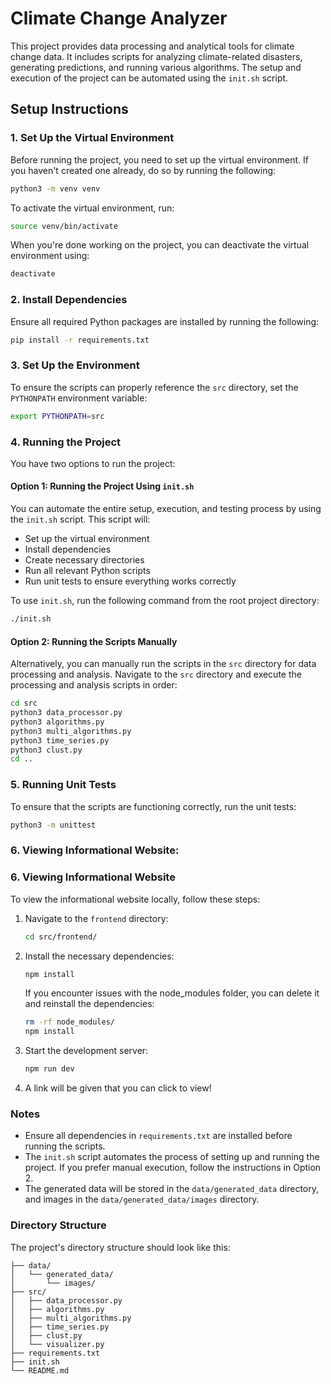 # Climate Change Analyzer

This project provides data processing and analytical tools for climate change data. It includes scripts for analyzing climate-related disasters, generating predictions, and running various algorithms. The setup and execution of the project can be automated using the `init.sh` script.

## Setup Instructions

### 1. Set Up the Virtual Environment

Before running the project, you need to set up the virtual environment. If you haven't created one already, do so by running the following:

```bash
python3 -m venv venv
```

To activate the virtual environment, run:

```bash
source venv/bin/activate
```

When you're done working on the project, you can deactivate the virtual environment using:

```bash
deactivate
```

### 2. Install Dependencies

Ensure all required Python packages are installed by running the following:

```bash
pip install -r requirements.txt
```

### 3. Set Up the Environment

To ensure the scripts can properly reference the `src` directory, set the `PYTHONPATH` environment variable:

```bash
export PYTHONPATH=src
```

### 4. Running the Project

You have two options to run the project:

#### Option 1: Running the Project Using `init.sh`

You can automate the entire setup, execution, and testing process by using the `init.sh` script. This script will:

- Set up the virtual environment
- Install dependencies
- Create necessary directories
- Run all relevant Python scripts
- Run unit tests to ensure everything works correctly

To use `init.sh`, run the following command from the root project directory:

```bash
./init.sh
```

#### Option 2: Running the Scripts Manually

Alternatively, you can manually run the scripts in the `src` directory for data processing and analysis. Navigate to the `src` directory and execute the processing and analysis scripts in order:

```bash
cd src
python3 data_processor.py
python3 algorithms.py
python3 multi_algorithms.py
python3 time_series.py
python3 clust.py
cd ..
```

### 5. Running Unit Tests

To ensure that the scripts are functioning correctly, run the unit tests:

```bash
python3 -m unittest
```

### 6. Viewing Informational Website: 
### 6. Viewing Informational Website
To view the informational website locally, follow these steps:

1. Navigate to the `frontend` directory:
   ```bash
   cd src/frontend/
   ```

2. Install the necessary dependencies:
    ```bash
    npm install
    ```
    If you encounter issues with the node_modules folder, you can delete it and reinstall the dependencies:
    ``` bash
    rm -rf node_modules/
    npm install
    ```
3. Start the development server:
    ```bash
    npm run dev
    ```
4. A link will be given that you can click to view!

### Notes

- Ensure all dependencies in `requirements.txt` are installed before running the scripts.
- The `init.sh` script automates the process of setting up and running the project. If you prefer manual execution, follow the instructions in Option 2.
- The generated data will be stored in the `data/generated_data` directory, and images in the `data/generated_data/images` directory.

### Directory Structure

The project's directory structure should look like this:

```
├── data/
│   └── generated_data/
│       └── images/
├── src/
│   ├── data_processor.py
│   ├── algorithms.py
│   ├── multi_algorithms.py
│   ├── time_series.py
│   ├── clust.py
│   └── visualizer.py
├── requirements.txt
├── init.sh
└── README.md
```
